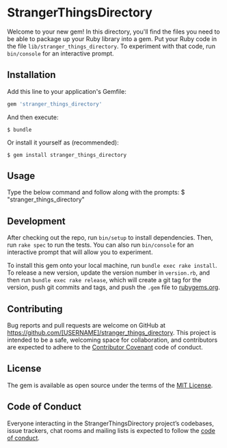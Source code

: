 # StrangerThingsDirectory

Welcome to your new gem! In this directory, you'll find the files you need to be able to package up your Ruby library into a gem. Put your Ruby code in the file `lib/stranger_things_directory`. To experiment with that code, run `bin/console` for an interactive prompt.



## Installation

Add this line to your application's Gemfile:

```ruby
gem 'stranger_things_directory'
```

And then execute:

    $ bundle

Or install it yourself as (recommended):

    $ gem install stranger_things_directory

## Usage

Type the below command and follow along with the prompts:
   $ "stranger_things_directory"

## Development

After checking out the repo, run `bin/setup` to install dependencies. Then, run `rake spec` to run the tests. You can also run `bin/console` for an interactive prompt that will allow you to experiment.

To install this gem onto your local machine, run `bundle exec rake install`. To release a new version, update the version number in `version.rb`, and then run `bundle exec rake release`, which will create a git tag for the version, push git commits and tags, and push the `.gem` file to [rubygems.org](https://rubygems.org).

## Contributing

Bug reports and pull requests are welcome on GitHub at https://github.com/[USERNAME]/stranger_things_directory. This project is intended to be a safe, welcoming space for collaboration, and contributors are expected to adhere to the [Contributor Covenant](http://contributor-covenant.org) code of conduct.

## License

The gem is available as open source under the terms of the [MIT License](https://opensource.org/licenses/MIT).

## Code of Conduct

Everyone interacting in the StrangerThingsDirectory project’s codebases, issue trackers, chat rooms and mailing lists is expected to follow the [code of conduct](https://github.com/[USERNAME]/stranger_things_directory/blob/master/CODE_OF_CONDUCT.md).

